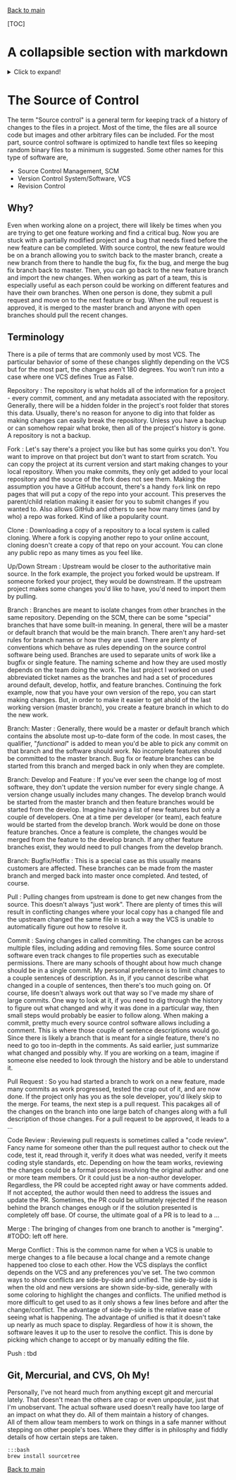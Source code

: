 [Back to main](readme.md)

[TOC]

# A collapsible section with markdown
<details>
  <summary>Click to expand!</summary>
  
  ## Heading
  1. A numbered
  2. list
     * With some
     * Sub bullets
</details>

# The Source of Control
The term "Source control" is a general term for keeping track of a history of changes to the files in a project.  Most of the time, the files are all source code but images and other arbitrary files can be included.  For the most part, source control software is optimized to handle text files so keeping random binary files to a minimum is suggested.  Some other names for this type of software are,

- Source Control Management, SCM
- Version Control System/Software, VCS
- Revision Control

## Why?
Even when working alone on a project, there will likely be times when you are trying to get one feature working and find a critical bug.  Now you are stuck with a partially modified project and a bug that needs fixed before the new feature can be completed.  With source control, the new feature would be on a branch allowing you to switch back to the master branch, create a new branch from there to handle the bug fix, fix the bug, and merge the bug fix branch back to master.  Then, you can go back to the new feature branch and import the new changes.
When working as part of a team, this is especially useful as each person could be working on different features and have their own branches.  When one person is done, they submit a pull request and move on to the next feature or bug.  When the pull request is approved, it is merged to the master branch and anyone with open branches should pull the recent changes.

## Terminology
There is a pile of terms that are commonly used by most VCS.  The particular behavior of some of these changes slightly depending on the VCS but for the most part, the changes aren't 180 degrees.  You won't run into a case where one VCS defines True as False.

Repository
:    The repository is what holds all of the information for a project - every commit, comment, and any metadata associated with the repository.  Generally, there will be a hidden folder in the project's root folder that stores this data.  Usually, there's no reason for anyone to dig into that folder as making changes can easily break the repository.  Unless you have a backup or can somehow repair what broke, then all of the project's history is gone.  A repository is not a backup.

Fork
:    Let's say there's a project you like but has some quirks you don't.  You want to improve on that project but don't want to start from scratch.  You can copy the project at its current version and start making changes to your local repository.  When you make commits, they only get added to your local repository and the source of the fork does not see them.  Making the assumption you have a GitHub account, there's a handy `fork` link on repo pages that will put a copy of the repo into your account.  This preserves the parent/child relation making it easier for you to submit changes if you wanted to.  Also allows GitHub and others to see how many times (and by who) a repo was forked.  Kind of like a popularity count.

Clone
:    Downloading a copy of a repository to a local system is called cloning.  Where a fork is copying another repo to your online account, cloning doesn't create a copy of that repo on your account.  You can clone any public repo as many times as you feel like.

Up/Down Stream
:    Upstream would be closer to the authoritative main source.  In the fork example, the project you forked would be upstream.  If someone forked your project, they would be downstream.  If the upstream project makes some changes you'd like to have, you'd need to import them by pulling.

Branch
:    Branches are meant to isolate changes from other branches in the same repository.  Depending on the SCM, there can be some "special" branches that have some built-in meaning.  In general, there will be a master or default branch that would be the main branch.  There aren't any hard-set rules for branch names or how they are used.  There are plenty of conventions which behave as rules depending on the source control software being used.  Branches are used to separate units of work like a bugfix or single feature.  The naming scheme and how they are used mostly depends on the team doing the work.  The last project I worked on used abbreviated ticket names as the branches and had a set of procedures around default, develop, hotfix, and feature branches.
Continuing the fork example, now that you have your own version of the repo, you can start making changes.  But, in order to make it easier to get ahold of the last working version (master branch), you create a feature branch in which to do the new work.

Branch: Master
:    Generally, there would be a master or default branch which contains the absolute most up-to-date form of the code.  In most cases, the qualifier, "*functional*" is added to mean you'd be able to pick any commit on that branch and the software should work.  No incomplete features should be committed to the master branch.  Bug fix or feature branches can be started from this branch and merged back in only when they are complete.

Branch: Develop and Feature
:    If you've ever seen the change log of most software, they don't update the version number for every single change.  A version change usually includes many changes.  The develop branch would be started from the master branch and then feature branches would be started from the develop.  Imagine having a list of new features but only a couple of developers.  One at a time per developer (or team), each feature would be started from the develop branch.  Work would be done on those feature branches.  Once a feature is complete, the changes would be merged from the feature to the develop branch.  If any other feature branches exist, they would need to pull changes from the develop branch.

Branch: Bugfix/Hotfix
:    This is a special case as this usually means customers are affected.  These branches can be made from the master branch and merged back into master once completed.  And tested, of course.

Pull
:    Pulling changes from upstream is done to get new changes from the source.  This doesn't always "just work".  There are plenty of times this will result in conflicting changes where your local copy has a changed file and the upstream changed the same file in such a way the VCS is unable to automatically figure out how to resolve it.

Commit
:    Saving changes in called commiting.  The changes can be across multiple files, including adding and removing files.  Some source control software even track changes to file properties such as executable permissions.  There are many schools of thought about how much change should be in a single commit.  My personal preference is to limit changes to a couple sentences of description.  As in, if you cannot describe what changed in a couple of sentences, then there's too much going on.  Of course, life doesn't always work out that way so I've made my share of large commits.  One way to look at it, if you need to dig through the history to figure out what changed and why it was done in a particular way, then small steps would probably be easier to follow along.
When making a commit, pretty much every source control software allows including a comment.  This is where those couple of sentence descriptions would go.  Since there is likely a branch that is meant for a single feature, there's no need to go too in-depth in the comments.  As said earlier, just summarize what changed and possibly why.  If you are working on a team, imagine if someone else needed to look through the history and be able to understand it.

Pull Request
:    So you had started a branch to work on a new feature, made many commits as work progressed, tested the crap out of it, and are now done.  If the project only has you as the sole developer, you'd likely skip to the merge.  For teams, the next step is a pull request.  This pacakges all of the changes on the branch into one large batch of changes along with a full description of those changes.  For a pull request to be approved, it leads to a ...

Code Review
:    Reviewing pull requests is sometimes called a "code review".  Fancy name for someone other than the pull request author to check out the code, test it, read through it, verify it does what was needed, verify it meets coding style standards, etc.  Depending on how the team works, reviewing the changes could be a formal process involving the original author and one or more team members.  Or it could just be a non-author developer.  Regardless, the PR could be accepted right away or have comments added.  If not accepted, the author would then need to address the issues and update the PR.  Sometimes, the PR could be ultimately rejected if the reason behind the branch changes enough or if the solution presented is completely off base.  Of course, the ultimate goal of a PR is to lead to a ...

Merge
:    The bringing of changes from one branch to another is "merging".  #TODO: left off here.

Merge Conflict
:    This is the common name for when a VCS is unable to merge changes to a file because a local change and a remote change happened too close to each other.  How the VCS displays the conflict depends on the VCS and any preferences you've set.  The two common ways to show conflicts are side-by-side and unified.  The side-by-side is when the old and new versions are shown side-by-side, generally with some coloring to highlight the changes and conflicts.  The unified method is more difficult to get used to as it only shows a few lines before and after the change/conflict.  The advantage of side-by-side is the relative ease of seeing what is happening.  The advantage of unified is that it doesn't take up nearly as much space to display.  Regardless of how it is shown, the software leaves it up to the user to resolve the conflict.  This is done by picking which change to accept or by manually editing the file.



Push
:    tbd

## Git, Mercurial, and CVS, Oh My!
Personally, I've not heard much from anything except git and mercurial lately.  That doesn't mean the others are crap or even unpopular, just that I'm unobservant.  The actual software used doesn't really have too large of an impact on what they do.  All of them maintain a history of changes.  
All of them allow team members to work on things in a safe manner without stepping on other people's toes.  Where they differ is in philosphy and fiddly details of how certain steps are taken.

    :::bash
    brew install sourcetree

[Back to main](readme.md)
